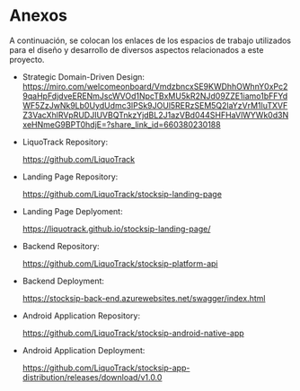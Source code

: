# Anexos #

A continuación, se colocan los enlaces de los espacios de trabajo utilizados para el diseño y desarrollo de diversos aspectos relacionados a este proyecto.


- Strategic Domain-Driven Design: https://miro.com/welcomeonboard/VmdzbncxSE9KWDhhOWhnY0xPc29qaHpFdjdveERENmJscWVOd1NpcTBxMU5kR2NJd09ZZE1iamo1bFFYdWF5ZzJwNk9Lb0UydUdmc3lPSk9JOUl5RERzSEM5Q2laYzVrM1luTXVFZ3VacXhlRVpRUDJIUVBQTnkzYjdBL2J1azVBd044SHFHaVlWYWk0d3NxeHNmeG9BPT0hdjE=?share_link_id=660380230188


- LiquoTrack Repository:

  https://github.com/LiquoTrack


- Landing Page Repository: 
 
  https://github.com/LiquoTrack/stocksip-landing-page


- Landing Page Deplyoment:

  https://liquotrack.github.io/stocksip-landing-page/


- Backend Repository:

  https://github.com/LiquoTrack/stocksip-platform-api


- Backend Deployment:

  https://stocksip-back-end.azurewebsites.net/swagger/index.html


- Android Application Repository:

  https://github.com/LiquoTrack/stocksip-android-native-app


- Android Application Deployment:

  https://github.com/LiquoTrack/stocksip-app-distribution/releases/download/v1.0.0